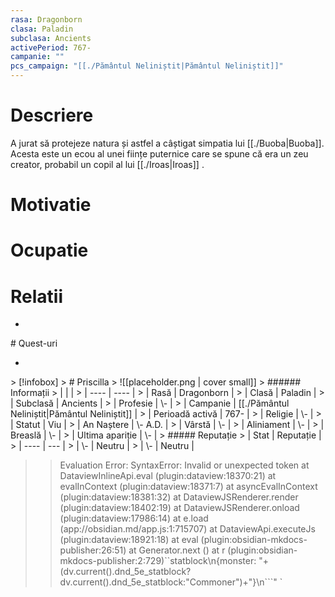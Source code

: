 ```yaml
---
rasa: Dragonborn
clasa: Paladin
subclasa: Ancients
activePeriod: 767-
campanie: ""
pcs_campaign: "[[./Pământul Neliniștit|Pământul Neliniștit]]"
---
```




# Descriere
A jurat să protejeze natura și astfel a câștigat simpatia lui [[./Buoba|Buoba]]. Acesta este un ecou al unei ființe puternice care se spune că era un zeu creator, probabil un copil al lui [[./Iroas|Iroas]] .
# Motivatie
# Ocupatie
# Relatii
<div><ul class="dataview list-view-ul"><li><span></span></li></ul></div>
# Quest-uri 
<div><ul class="dataview list-view-ul"><li><span></span></li></ul></div>
> [!infobox]
> # Priscilla
> ![[placeholder.png | cover small]]
> ###### Informații
> |  |   |
> | ---- | ---- |
> | Rasă | Dragonborn |
> | Clasă | Paladin |
> | Subclasă | Ancients |
> | Profesie | \- |
> | Campanie |  [[./Pământul Neliniștit|Pământul Neliniștit]] |
> | Perioadă activă |  767- |
> | Religie |  \- |
> | Statut | Viu | 
> | An Naștere | \- A.D. |
> | Vârstă | \- |
> | Aliniament | \- |
> | Breaslă | \- |
> | Ultima apariție | \- |
> ##### Reputație
> | Stat |  Reputație |
> | ---- |  --- |
> | \- |  Neutru |
> | \- |  Neutru |


>>
>>Evaluation Error: SyntaxError: Invalid or unexpected token
    at DataviewInlineApi.eval (plugin:dataview:18370:21)
    at evalInContext (plugin:dataview:18371:7)
    at asyncEvalInContext (plugin:dataview:18381:32)
    at DataviewJSRenderer.render (plugin:dataview:18402:19)
    at DataviewJSRenderer.onload (plugin:dataview:17986:14)
    at e.load (app://obsidian.md/app.js:1:715707)
    at DataviewApi.executeJs (plugin:dataview:18921:18)
    at eval (plugin:obsidian-mkdocs-publisher:26:51)
    at Generator.next (<anonymous>)
    at r (plugin:obsidian-mkdocs-publisher:2:729)``statblock\n{monster: "+(dv.current().dnd_5e_statblock?dv.current().dnd_5e_statblock:"Commoner")+"}\n```" `

